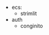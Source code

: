 
- ecs:
    - strimlit
- auth
    - conginito

<!-- # RAG baseline

## What is this?

A starter project for RAG applications. A vanilla python implementation of standard RAG chatbot. -->


<!-- ## How do I run it?

### Setup for Terraform-aws

0. Clone repo: `git clone https://github.com/DataSentics/CSOB-RAG.git`
1. In `~/.aws/credentials` (MacOS) create and save your `aws profile`
2. Correctly change value for tf variable `aws_profile` (`aws profile`) 
3. run `make tf_all`
4. done (try: `terraform plan/apply/..`)

!!THIS repo does not contain IAM-terrafom settings!!

### Run on your local machine

1. In order to start the application locally, you need to create an enviroment with required libraries:

        make venv
        source .venv/bin/activate

2. Create .env file with aws variables:

        AWS_ACCESS_KEY_ID=''
        AWS_SECRET_ACCESS_KEY=''


    `.env.example` file is available
    TODO: add link to aws docs -> how to generate user tokens

4. Update files in folder `src/configs`

    You can create file type json or yaml.
    Use `from src.backend.types.config import settings` in script
    Every file in this folder is then accessible as `settings.<file-name>` in code.

3. Run the application:

    As script:
        `make start`
    As docker container:
        `make build_local`
        `make run`

## Run in AWS ECS -->
